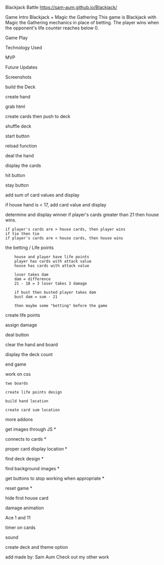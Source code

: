 Blackjack Battle
https://sam-aum.github.io/Blackjack/


Game Intro
Blackjack + Magic the Gathering
This game is Blackjack with Magic the Gathering mechanics in place of betting.
The player wins when the opponent's life counter reaches below 0.

Game Play

Technology Used

MVP

Future Updates

Screenshots





build the Deck

create hand

grab html

create cards then push to deck

shuffle deck

start button

reload function

deal the hand

display the cards

hit button

stay button

add sum of card values and display

if house hand is < 17, add card value and display

determine and display winner
    if player's cards greater than 21 then house wins.

    if player's cards are > house cards, then player wins
    if tie then tie
    if player's cards are < house cards, then house wins



the betting / Life points

        house and player have life points
        player has cards with attack value
        house has cards with attack value

        loser takes dam
        dam = difference 
        21 - 18 = 3 loser takes 3 damage

        if bust then busted player takes dam
        bust dam = sum - 21

        then maybe some "betting" before the game

create life points

assign damage

deal button

clear the hand and board

display the deck count

end game

work on css

    two boards

    create life points design

    build hand location

    create card sum location






more addons

get images through JS *

connects to cards *

proper card display location *

find deck design *

find background images *

get buttons to stop working when appropriate *

reset game *

hide first house card

damage animation 

Ace 1 and 11

timer on cards

sound

create deck and theme option

add made by: Sam Aum
Check out my other work